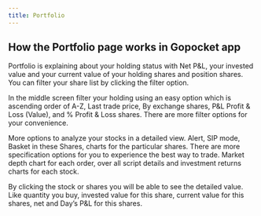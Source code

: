 ```yaml
---
title: Portfolio
---
```



## How the Portfolio page works in Gopocket app

Portfolio is explaining about your holding status with Net P&L, your invested value and your current value of your holding shares and position shares. You can filter your share list by clicking the filter option. 

In the middle screen filter your holding using an easy option which is ascending order of A-Z, Last trade price, By exchange shares, P&L Profit & Loss (Value), and % Profit & Loss shares. There are more filter options for your convenience. 

More options to analyze your stocks in a detailed view. Alert, SIP mode, Basket in these Shares, charts for the particular shares. There are more specification options for you to experience the best way to trade. Market depth chart for each order, over all script details and investment returns charts for each stock.  

By clicking the stock or shares you will be able to see the detailed value. Like quantity you buy, invested value for this share, current value for this shares, net and Day’s P&L for this shares.